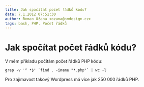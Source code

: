 ```yaml
---
title: Jak spočítat počet řádků kódu?
date: 7.1.2012 07:51:30
author: Roman Ožana <ozana@omdesign.cz>
tags: bash, PHP, Počet řádků
---
```



# Jak spočítat počet řádků kódu?

V mém příkladu počítám počet řádků PHP kódu:


    grep -v '^ *$' `find . -iname "*.php"` | wc -l


 Pro zajímavost takový Wordpress má více jak 250 000 řádků PHP.